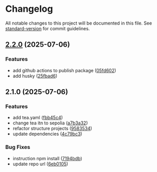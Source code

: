 # Changelog

All notable changes to this project will be documented in this file. See [standard-version](https://github.com/conventional-changelog/standard-version) for commit guidelines.

## [2.2.0](https://github.com/isonnymichael/validate-form-simple/compare/v2.1.0...v2.2.0) (2025-07-06)

### Features

- add github actions to publish package ([05fd602](https://github.com/isonnymichael/validate-form-simple/commit/05fd602d99326be07c96abf74ed67694c32d6e0d))
- add husky ([25fbad6](https://github.com/isonnymichael/validate-form-simple/commit/25fbad694f1739632e1a2f0f1eaa052be39737c1))

## 2.1.0 (2025-07-06)

### Features

- add tea.yaml ([fbb45c4](https://github.com/isonnymichael/validate-form-simple/commit/fbb45c4cec7548b560667c49434468d4b1ae9710))
- change tea itn to sepolia ([a7b3a32](https://github.com/isonnymichael/validate-form-simple/commit/a7b3a32aae4e914142ba9ba945da87f58eec75d0))
- refactor structure projects ([9583534](https://github.com/isonnymichael/validate-form-simple/commit/9583534b40bb333852133ced1d8e077e6ec37214))
- update dependencies ([4c79bc3](https://github.com/isonnymichael/validate-form-simple/commit/4c79bc38b0c123935664590062797ed3198d726f))

### Bug Fixes

- instruction npm install ([7194bdb](https://github.com/isonnymichael/validate-form-simple/commit/7194bdb29789dd17d7bfba229cd232e0b762e792))
- update repo url ([6eb0105](https://github.com/isonnymichael/validate-form-simple/commit/6eb01056a13b6dffd0a8f241a0b6a0bb4b9d12cf))
